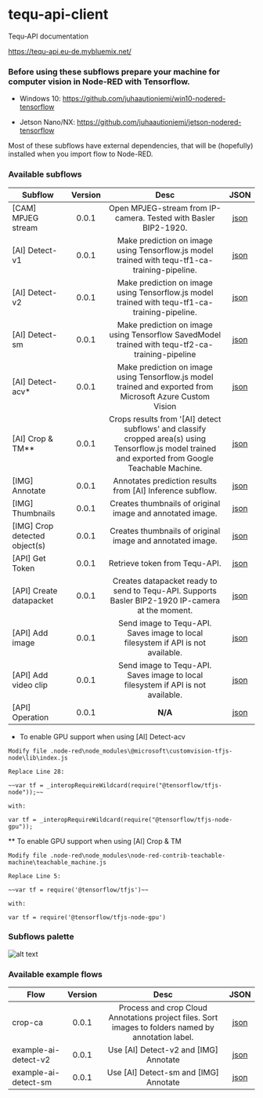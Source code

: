 # tequ-api-client

Tequ-API documentation

https://tequ-api.eu-de.mybluemix.net/


### Before using these subflows prepare your machine for computer vision in Node-RED with Tensorflow.

- Windows 10: https://github.com/juhaautioniemi/win10-nodered-tensorflow

- Jetson Nano/NX: https://github.com/juhaautioniemi/jetson-nodered-tensorflow

Most of these subflows have external dependencies, that will be (hopefully) installed when you import flow to Node-RED.

### Available subflows

| Subflow                     | Version         | Desc | JSON |
| ----------------------------|:---------------:| :-------------:| :-------------:|
| [CAM] MPJEG stream          | 0.0.1           | Open MPJEG-stream from IP-camera. Tested with Basler BIP2-1920. | <a href="subflows/cam-ip-camera.json">json</a> |
| [AI] Detect-v1              | 0.0.1	          | Make prediction on image using Tensorflow.js model trained with tequ-tf1-ca-training-pipeline. | <a href="subflows/ai-detect-v1.json">json</a> |
| [AI] Detect-v2              | 0.0.1           | Make prediction on image using Tensorflow.js model trained with tequ-tf1-ca-training-pipeline. | <a href="subflows/ai-detect-v2.json">json</a> |
| [AI] Detect-sm              | 0.0.1           | Make prediction on image using Tensorflow SavedModel trained with tequ-tf2-ca-training-pipeline | <a href="subflows/ai-detect-sm.json">json</a> |
| [AI] Detect-acv*            | 0.0.1           | Make prediction on image using Tensorflow.js model trained and exported from Microsoft Azure Custom Vision | <a href="subflows/ai-detect-acv.json">json</a>  |
| [AI] Crop & TM**            | 0.0.1           | Crops results from '[AI] detect subflows' and classify cropped area(s) using Tensorflow.js model trained and exported from Google Teachable Machine. | <a href="subflows/ai-crop-tm.json">json</a> |
| [IMG] Annotate	            | 0.0.1           | Annotates prediction results from [AI] Inference subflow. | <a href="subflows/img-annotate.json">json</a> |
| [IMG] Thumbnails            | 0.0.1           | Creates thumbnails of original image and annotated image. | <a href="subflows/img-thumbnails.json">json</a> |
| [IMG] Crop detected object(s) | 0.0.1         | Creates thumbnails of original image and annotated image. | <a href="subflows/img-crop-detected-object.json">json</a> |
| [API] Get Token             | 0.0.1           | Retrieve token from Tequ-API. | <a href="subflows/api-get-token.json">json</a> |
| [API] Create datapacket     | 0.0.1           | Creates datapacket ready to send to Tequ-API. Supports Basler BIP2-1920 IP-camera at the moment. | <a href="subflows/api-create-datapacket.json">json</a> |
| [API] Add image            | 0.0.1            | Send image to Tequ-API. Saves image to local filesystem if API is not available. | <a href="subflows/api-add-image.json">json</a> |
| [API] Add video clip       | 0.0.1            | Send image to Tequ-API. Saves image to local filesystem if API is not available. | <a href="subflows/api-add-video.json">json</a> |
| [API] Operation            | 0.0.1            | **N/A** | <a href="subflows/api-operation.json">json</a> |


* To enable GPU support when using [AI] Detect-acv
```
Modify file .node-red\node_modules\@microsoft\customvision-tfjs-node\lib\index.js

Replace Line 28: 

~~var tf = _interopRequireWildcard(require("@tensorflow/tfjs-node"));~~

with: 

var tf = _interopRequireWildcard(require("@tensorflow/tfjs-node-gpu"));
```

** To enable GPU support when using [AI] Crop & TM
```
Modify file .node-red\node_modules\node-red-contrib-teachable-machine\teachable_machine.js

Replace Line 5:

~~var tf = require('@tensorflow/tfjs')~~

with:

var tf = require('@tensorflow/tfjs-node-gpu')

```

### Subflows palette

![alt text](
https://github.com/juhaautioniemi/tequ-api-client/blob/master/images/subflows.JPG "Subflows")

### Available example flows

| Flow                      | Version         | Desc           | JSON           |
| --------------------------|:---------------:| :-------------:| :-------------:|
| crop-ca                   | 0.0.1           | Process and crop Cloud Annotations project files. Sort images to folders named by annotation label. | <a href="flows/crop-ca.json">json</a> |
| example-ai-detect-v2      | 0.0.1           | Use [AI] Detect-v2 and [IMG] Annotate | <a href="flows/example-ai-detect-v2.json">json</a> |
| example-ai-detect-sm      | 0.0.1           | Use [AI] Detect-sm and [IMG] Annotate | <a href="flows/example-ai-detect-sm.json">json</a> |
